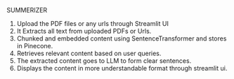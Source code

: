 SUMMERIZER

1. Upload the PDF files or any urls through Streamlit UI
2. It Extracts all text from uploaded PDFs or Urls.
3. Chunked and embedded content using SentenceTransformer and stores in Pinecone.
4. Retrieves relevant content based on user queries.
5. The extracted content goes to LLM to form clear sentences.
6. Displays the content in more understandable format through streamlit ui.
